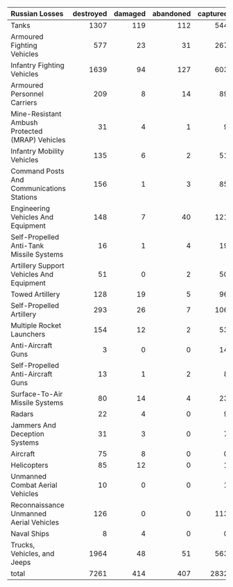 | Russian Losses                                   |   destroyed |   damaged |   abandoned |   captured |   total |
|:-------------------------------------------------|------------:|----------:|------------:|-----------:|--------:|
| Tanks                                            |        1307 |       119 |         112 |        544 |    2082 |
| Armoured Fighting Vehicles                       |         577 |        23 |          31 |        267 |     898 |
| Infantry Fighting Vehicles                       |        1639 |        94 |         127 |        603 |    2463 |
| Armoured Personnel Carriers                      |         209 |         8 |          14 |         89 |     320 |
| Mine-Resistant Ambush Protected  (MRAP) Vehicles |          31 |         4 |           1 |          9 |      45 |
| Infantry Mobility Vehicles                       |         135 |         6 |           2 |         51 |     194 |
| Command Posts And Communications Stations        |         156 |         1 |           3 |         85 |     245 |
| Engineering Vehicles And Equipment               |         148 |         7 |          40 |        121 |     316 |
| Self-Propelled Anti-Tank Missile Systems         |          16 |         1 |           4 |         19 |      40 |
| Artillery Support Vehicles And Equipment         |          51 |         0 |           2 |         50 |     103 |
| Towed Artillery                                  |         128 |        19 |           5 |         96 |     248 |
| Self-Propelled Artillery                         |         293 |        26 |           7 |        106 |     432 |
| Multiple Rocket Launchers                        |         154 |        12 |           2 |         53 |     221 |
| Anti-Aircraft Guns                               |           3 |         0 |           0 |         14 |      17 |
| Self-Propelled Anti-Aircraft Guns                |          13 |         1 |           2 |          8 |      24 |
| Surface-To-Air Missile Systems                   |          80 |        14 |           4 |         23 |     121 |
| Radars                                           |          22 |         4 |           0 |          9 |      35 |
| Jammers And Deception Systems                    |          31 |         3 |           0 |          7 |      41 |
| Aircraft                                         |          75 |         8 |           0 |          0 |      83 |
| Helicopters                                      |          85 |        12 |           0 |          1 |      98 |
| Unmanned Combat Aerial Vehicles                  |          10 |         0 |           0 |          1 |      11 |
| Reconnaissance Unmanned Aerial Vehicles          |         126 |         0 |           0 |        113 |     239 |
| Naval Ships                                      |           8 |         4 |           0 |          0 |      12 |
| Trucks, Vehicles, and Jeeps                      |        1964 |        48 |          51 |        563 |    2626 |
| total                                            |        7261 |       414 |         407 |       2832 |   10914 |